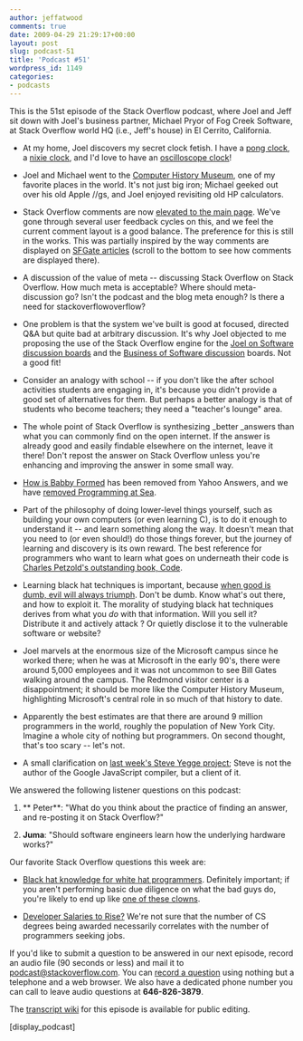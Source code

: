 ```yaml
---
author: jeffatwood
comments: true
date: 2009-04-29 21:29:17+00:00
layout: post
slug: podcast-51
title: 'Podcast #51'
wordpress_id: 1149
categories:
- podcasts
---
```



This is the 51st episode of the Stack Overflow podcast, where Joel and Jeff sit down with Joel's business partner, Michael Pryor of Fog Creek Software, at Stack Overflow world HQ (i.e., Jeff's house) in El Cerrito, California.






  * At my home, Joel discovers my secret clock fetish. I have a [pong clock](http://blogs.vertigosoftware.com/jatwood/archive/2005/12/20/The_Pong_clock.aspx), a [nixie clock](http://www.codinghorror.com/blog/archives/000760.html), and I'd love to have an [oscilloscope clock](http://web.jfet.org/vclk/)!


  * Joel and Michael went to the [Computer History Museum](http://www.computerhistory.org/), one of my favorite places in the world. It's not just big iron; Michael geeked out over his old Apple //gs, and Joel enjoyed revisiting old HP calculators.  



  * Stack Overflow comments are now [elevated to the main page](http://blog.stackoverflow.com/2009/04/comments-top-n-shown/). We've gone through several user feedback cycles on this, and we feel the current comment layout is a good balance. The preference for this is still in the works. This was partially inspired by the way comments are displayed on [SFGate articles](http://www.sfgate.com/cgi-bin/article.cgi?f=/n/a/2009/04/29/national/w092553D15.DTL&tsp=1) (scroll to the bottom to see how comments are displayed there).


  * A discussion of the value of meta -- discussing Stack Overflow on Stack Overflow. How much meta is acceptable? Where should meta-discussion go? Isn't the podcast and the blog meta enough? Is there a need for stackoverflowoverflow?


  * One problem is that the system we've built is good at focused, directed Q&A but quite bad at arbitrary discussion. It's why Joel objected to me proposing the use of the Stack Overflow engine for the [Joel on Software discussion boards](http://discuss.joelonsoftware.com/?joel) and the [Business of Software discussion](http://discuss.joelonsoftware.com/?biz) boards. Not a good fit!  



  * Consider an analogy with school -- if you don't like the after school activities students are engaging in, it's because you didn't provide a good set of alternatives for them. But perhaps a better analogy is that of students who become teachers; they need a "teacher's lounge" area.


  * The whole point of Stack Overflow is synthesizing _better _answers than what you can commonly find on the open internet. If the answer is already good and easily findable elsewhere on the internet, leave it there! Don't repost the answer on Stack Overflow unless you're enhancing and improving the answer in some small way.


  * [How is Babby Formed](http://www.museumofhoaxes.com/hoax/forums/viewthread/6467/) has been removed from Yahoo Answers, and we have [removed Programming at Sea](http://blog.stackoverflow.com/2009/04/joke-questions-please-refrain/).


  * Part of the philosophy of doing lower-level things yourself, such as building your own computers (or even learning C), is to do it enough to understand it -- and learn something along the way. It doesn't mean that you need to (or even should!) do those things forever, but the journey of learning and discovery is its own reward. The best reference for programmers who want to learn what goes on underneath their code is [Charles Petzold's outstanding book, Code](http://www.amazon.com/dp/0735611319/?tag=codinghorror-20).  



  * Learning black hat techniques is important, because [when good is dumb, evil will always triumph](http://www.codinghorror.com/blog/archives/001123.html). Don't be dumb. Know what's out there, and how to exploit it. The morality of studying black hat techniques derives from what you _do_ with that information. Will you sell it? Distribute it and actively attack ? Or quietly disclose it to the vulnerable software or website?


  * Joel marvels at the enormous size of the Microsoft campus since he worked there; when he was at Microsoft in the early 90's, there were around 5,000 employees and it was not uncommon to see Bill Gates walking around the campus. The Redmond visitor center is a disappointment; it should be more like the Computer History Museum, highlighting Microsoft's central role in so much of that history to date.


  * Apparently the best estimates are that there are around 9 million programmers in the world, roughly the population of New York City. Imagine a whole city of nothing but programmers. On second thought, that's too scary -- let's not.


  * A small clarification on [last week's Steve Yegge project](http://blog.stackoverflow.com/2009/04/podcast-50/); Steve is not the author of the Google JavaScript compiler, but a client of it.




We answered the following listener questions on this podcast:






  1. ** Peter**: "What do you think about the practice of finding an answer, and re-posting it on Stack Overflow?"


  2. **Juma**: "Should software engineers learn how the underlying hardware works?"  





Our favorite Stack Overflow questions this week are:






  * [](http://stackoverflow.com/questions/766935/what-do-i-need-to-do-in-order-to-be-a-programmer-out-at-sea)[Black hat knowledge for white hat programmers](http://stackoverflow.com/questions/772596/black-hat-knowledge-for-white-hat-programmers). Definitely important; if you aren't performing basic due diligence on what the bad guys do, you're likely to end up like [one of these clowns](http://www.codinghorror.com/blog/archives/001256.html).


  * [Developer Salaries to Rise?](http://stackoverflow.com/questions/400865/developer-salaries-to-rise) We're not sure that the number of CS degrees being awarded necessarily correlates with the number of programmers seeking jobs.





If you'd like to submit a question to be answered in our next episode, record an audio file (90 seconds or less) and mail it to [podcast@stackoverflow.com](mailto:podcast@stackoverflow.com). You can [record a question](http://blog.stackoverflow.com/index.php/2008/05/recording-podcast-questions-using-your-telephone/) using nothing but a telephone and a web browser. We also have a dedicated phone number you can call to leave audio questions at **646-826-3879**.






The [transcript wiki](https://stackoverflow.fogbugz.com/default.asp?W29044) for this episode is available for public editing.






[display_podcast]

